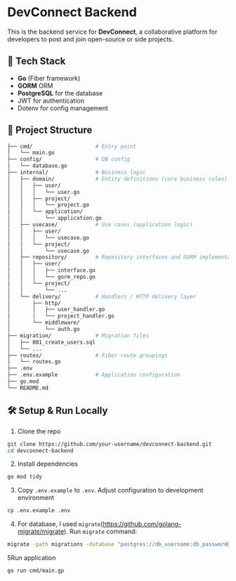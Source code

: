 # DevConnect Backend

This is the backend service for **DevConnect**, a collaborative platform for developers to post and join open-source or side projects.

## 🚀 Tech Stack

- **Go** (Fiber framework)
- **GORM** ORM
- **PostgreSQL** for the database
- JWT for authentication
- Dotenv for config management

## 📁 Project Structure
```bash
├── cmd/                    # Entry point
│   └── main.go
├── config/                 # DB config
│   └── database.go
├── internal/               # Business logic
│   ├── domain/             # Entity definitions (core business rules)
│   │   ├── user/
│   │   │   └── user.go
│   │   ├── project/
│   │   │   └── project.go
│   │   └── application/
│   │       └── application.go
│   ├── usecase/            # Use cases (application logic)
│   │   ├── user/
│   │   │   └── usecase.go
│   │   └── project/
│   │       └── usecase.go
│   ├── repository/         # Repository interfaces and GORM implementations
│   │   ├── user/
│   │   │   ├── interface.go
│   │   │   └── gorm_repo.go
│   │   └── project/
│   │       └── ...
│   └── delivery/           # Handlers / HTTP delivery layer
│       ├── http/
│       │   ├── user_handler.go
│       │   └── project_handler.go
│       └── middleware/
│           └── auth.go
├── migration/              # Migration files
│   ├── 001_create_users.sql
│   └── ...
├── routes/                 # Fiber route groupings
│   └── routes.go
├── .env
├── .env.example            # Application configuration 
├── go.mod
└── README.md
```

## 🛠️ Setup & Run Locally
1. Clone the repo
```bash
git clone https://github.com/your-username/devconnect-backend.git
cd devconnect-backend
```
2. Install dependencies
```bash
go mod tidy
```
3. Copy `.env.example` to `.env`. Adjust configuration to development environment
```bash
cp .env.example .env
```
4. For database, I used `migrate`(https://github.com/golang-migrate/migrate). Run `migrate` command:
```bash
migrate -path migrations -database "postgres://db_username:db_password@localhost:5432/db_name?sslmode=disable" up
```
5Run application
```bash
go run cmd/main.gp
```
